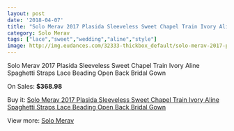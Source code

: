 ```yaml
---
layout: post
date: '2018-04-07'
title: "Solo Merav 2017 Plasida Sleeveless Sweet Chapel Train Ivory Aline Spaghetti Straps Lace Beading Open Back Bridal Gown"
category: Solo Merav
tags: ["lace","sweet","wedding","aline","style"]
image: http://img.eudances.com/32333-thickbox_default/solo-merav-2017-plasida-sleeveless-sweet-chapel-train-ivory-aline-spaghetti-straps-lace-beading-open-back-bridal-gown.jpg
---
```

Solo Merav 2017 Plasida Sleeveless Sweet Chapel Train Ivory Aline Spaghetti Straps Lace Beading Open Back Bridal Gown

On Sales: **$368.98**
<a href="https://www.eudances.com/en/solo-merav/10036-solo-merav-2017-plasida-sleeveless-sweet-chapel-train-ivory-aline-spaghetti-straps-lace-beading-open-back-bridal-gown.html"><amp-img layout="responsive" width="600" height="600" src="//img.eudances.com/32333-thickbox_default/solo-merav-2017-plasida-sleeveless-sweet-chapel-train-ivory-aline-spaghetti-straps-lace-beading-open-back-bridal-gown.jpg" alt="Solo Merav 2017 Plasida Sleeveless Sweet Chapel Train Ivory Aline Spaghetti Straps Lace Beading Open Back Bridal Gown 0" /></a>
<a href="https://www.eudances.com/en/solo-merav/10036-solo-merav-2017-plasida-sleeveless-sweet-chapel-train-ivory-aline-spaghetti-straps-lace-beading-open-back-bridal-gown.html"><amp-img layout="responsive" width="600" height="600" src="//img.eudances.com/32338-thickbox_default/solo-merav-2017-plasida-sleeveless-sweet-chapel-train-ivory-aline-spaghetti-straps-lace-beading-open-back-bridal-gown.jpg" alt="Solo Merav 2017 Plasida Sleeveless Sweet Chapel Train Ivory Aline Spaghetti Straps Lace Beading Open Back Bridal Gown 1" /></a>
<a href="https://www.eudances.com/en/solo-merav/10036-solo-merav-2017-plasida-sleeveless-sweet-chapel-train-ivory-aline-spaghetti-straps-lace-beading-open-back-bridal-gown.html"><amp-img layout="responsive" width="600" height="600" src="//img.eudances.com/32337-thickbox_default/solo-merav-2017-plasida-sleeveless-sweet-chapel-train-ivory-aline-spaghetti-straps-lace-beading-open-back-bridal-gown.jpg" alt="Solo Merav 2017 Plasida Sleeveless Sweet Chapel Train Ivory Aline Spaghetti Straps Lace Beading Open Back Bridal Gown 2" /></a>
<a href="https://www.eudances.com/en/solo-merav/10036-solo-merav-2017-plasida-sleeveless-sweet-chapel-train-ivory-aline-spaghetti-straps-lace-beading-open-back-bridal-gown.html"><amp-img layout="responsive" width="600" height="600" src="//img.eudances.com/32336-thickbox_default/solo-merav-2017-plasida-sleeveless-sweet-chapel-train-ivory-aline-spaghetti-straps-lace-beading-open-back-bridal-gown.jpg" alt="Solo Merav 2017 Plasida Sleeveless Sweet Chapel Train Ivory Aline Spaghetti Straps Lace Beading Open Back Bridal Gown 3" /></a>
<a href="https://www.eudances.com/en/solo-merav/10036-solo-merav-2017-plasida-sleeveless-sweet-chapel-train-ivory-aline-spaghetti-straps-lace-beading-open-back-bridal-gown.html"><amp-img layout="responsive" width="600" height="600" src="//img.eudances.com/32335-thickbox_default/solo-merav-2017-plasida-sleeveless-sweet-chapel-train-ivory-aline-spaghetti-straps-lace-beading-open-back-bridal-gown.jpg" alt="Solo Merav 2017 Plasida Sleeveless Sweet Chapel Train Ivory Aline Spaghetti Straps Lace Beading Open Back Bridal Gown 4" /></a>
<a href="https://www.eudances.com/en/solo-merav/10036-solo-merav-2017-plasida-sleeveless-sweet-chapel-train-ivory-aline-spaghetti-straps-lace-beading-open-back-bridal-gown.html"><amp-img layout="responsive" width="600" height="600" src="//img.eudances.com/32334-thickbox_default/solo-merav-2017-plasida-sleeveless-sweet-chapel-train-ivory-aline-spaghetti-straps-lace-beading-open-back-bridal-gown.jpg" alt="Solo Merav 2017 Plasida Sleeveless Sweet Chapel Train Ivory Aline Spaghetti Straps Lace Beading Open Back Bridal Gown 5" /></a>

Buy it: [Solo Merav 2017 Plasida Sleeveless Sweet Chapel Train Ivory Aline Spaghetti Straps Lace Beading Open Back Bridal Gown](https://www.eudances.com/en/solo-merav/10036-solo-merav-2017-plasida-sleeveless-sweet-chapel-train-ivory-aline-spaghetti-straps-lace-beading-open-back-bridal-gown.html "Solo Merav 2017 Plasida Sleeveless Sweet Chapel Train Ivory Aline Spaghetti Straps Lace Beading Open Back Bridal Gown")

View more: [Solo Merav](https://www.eudances.com/en/138-solo-merav "Solo Merav")